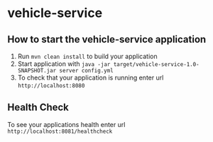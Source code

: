 # vehicle-service

How to start the vehicle-service application
---

1. Run `mvn clean install` to build your application
1. Start application with `java -jar target/vehicle-service-1.0-SNAPSHOT.jar server config.yml`
1. To check that your application is running enter url `http://localhost:8080`

Health Check
---

To see your applications health enter url `http://localhost:8081/healthcheck`
